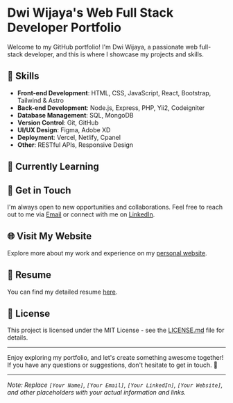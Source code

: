 # Dwi Wijaya's Web Full Stack Developer Portfolio

Welcome to my GitHub portfolio! I'm Dwi Wijaya, a passionate web full-stack developer, and this is where I showcase my projects and skills.

## 🚀 Skills

- **Front-end Development**: HTML, CSS, JavaScript, React, Bootstrap, Tailwind & Astro
- **Back-end Development**: Node.js, Express, PHP, Yii2, Codeigniter
- **Database Management**: SQL, MongoDB
- **Version Control**: Git, GitHub
- **UI/UX Design**: Figma, Adobe XD
- **Deployment**: Vercel, Netlify, Cpanel
- **Other**: RESTful APIs, Responsive Design

## 📖 Currently Learning


## 💬 Get in Touch

I'm always open to new opportunities and collaborations. Feel free to reach out to me via [Email](mailto:11dwiwijaya@gmail.com) or connect with me on [LinkedIn](https://www.linkedin.com/in/dwi-wijaya-342bbb237//).

## 🌐 Visit My Website

Explore more about my work and experience on my [personal website](https://11dwiwijaya.me/).

## 📄 Resume

You can find my detailed resume [here](#).
## 📝 License

This project is licensed under the MIT License - see the [LICENSE.md](LICENSE.md) file for details.

---

Enjoy exploring my portfolio, and let's create something awesome together! If you have any questions or suggestions, don't hesitate to get in touch. 🚀

---

*Note: Replace `[Your Name]`, `[Your Email]`, `[Your LinkedIn]`, `[Your Website]`, and other placeholders with your actual information and links.*
